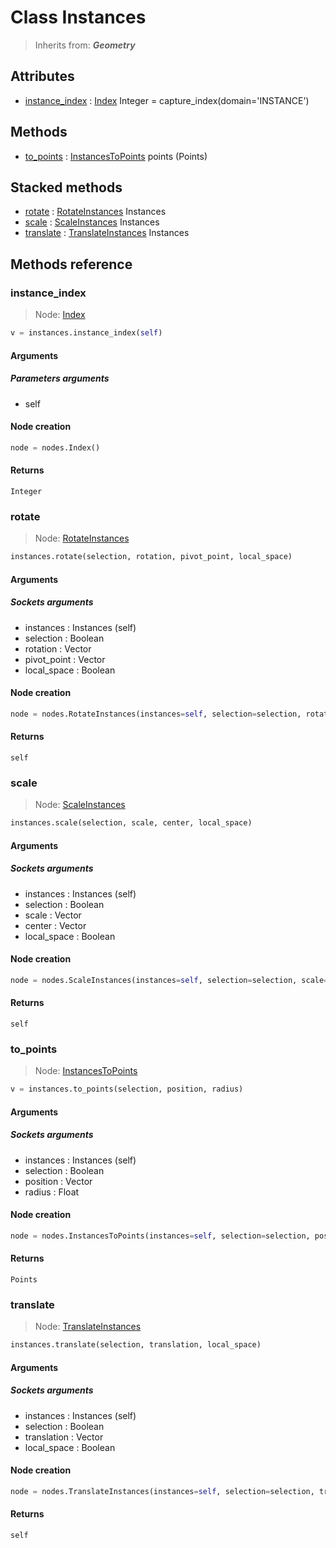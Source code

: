 
# Class Instances

> Inherits from: ***Geometry***

## Attributes



- [instance_index](#instance_index) : [Index](../nodes/Index.md) Integer = capture_index(domain='INSTANCE')



## Methods



- [to_points](#to_points) : [InstancesToPoints](../nodes/InstancesToPoints.md) points (Points)



## Stacked methods



- [rotate](#rotate) : [RotateInstances](../nodes/RotateInstances.md) Instances
- [scale](#scale) : [ScaleInstances](../nodes/ScaleInstances.md) Instances
- [translate](#translate) : [TranslateInstances](../nodes/TranslateInstances.md) Instances



## Methods reference


### instance_index

> Node: [Index](../nodes/{self.node_name}.md)

```python
v = instances.instance_index(self)
```


#### Arguments


##### Parameters arguments



- self



#### Node creation


```python
node = nodes.Index()
```


#### Returns

    Integer

### rotate

> Node: [RotateInstances](../nodes/{self.node_name}.md)

```python
instances.rotate(selection, rotation, pivot_point, local_space)
```


#### Arguments


##### Sockets arguments



- instances : Instances (self)
- selection : Boolean
- rotation : Vector
- pivot_point : Vector
- local_space : Boolean



#### Node creation


```python
node = nodes.RotateInstances(instances=self, selection=selection, rotation=rotation, pivot_point=pivot_point, local_space=local_space)
```


#### Returns

    self

### scale

> Node: [ScaleInstances](../nodes/{self.node_name}.md)

```python
instances.scale(selection, scale, center, local_space)
```


#### Arguments


##### Sockets arguments



- instances : Instances (self)
- selection : Boolean
- scale : Vector
- center : Vector
- local_space : Boolean



#### Node creation


```python
node = nodes.ScaleInstances(instances=self, selection=selection, scale=scale, center=center, local_space=local_space)
```


#### Returns

    self

### to_points

> Node: [InstancesToPoints](../nodes/{self.node_name}.md)

```python
v = instances.to_points(selection, position, radius)
```


#### Arguments


##### Sockets arguments



- instances : Instances (self)
- selection : Boolean
- position : Vector
- radius : Float



#### Node creation


```python
node = nodes.InstancesToPoints(instances=self, selection=selection, position=position, radius=radius)
```


#### Returns

    Points

### translate

> Node: [TranslateInstances](../nodes/{self.node_name}.md)

```python
instances.translate(selection, translation, local_space)
```


#### Arguments


##### Sockets arguments



- instances : Instances (self)
- selection : Boolean
- translation : Vector
- local_space : Boolean



#### Node creation


```python
node = nodes.TranslateInstances(instances=self, selection=selection, translation=translation, local_space=local_space)
```


#### Returns

    self
